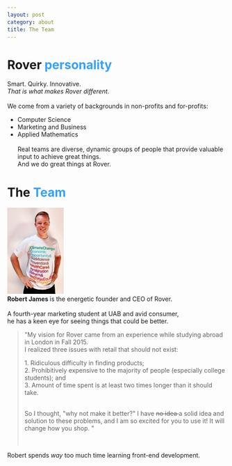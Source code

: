 ```yaml
---
layout: post
category: about
title: The Team
---
```


# Rover <font color="#33A2FF">personality </font>

Smart. Quirky. Innovative. <br>
<i> That is what makes Rover different. </i> <br><br>
We come from a variety of backgrounds in non-profits and for-profits: <br>
+ Computer Science <br>
+ Marketing and Business <br>
+ Applied Mathematics <br><br>
Real teams are diverse, dynamic groups of people that provide valuable input to achieve great things.<br>
And we do great things at Rover.<br>

# The <font color="#33A2FF">Team </font>

<img src="/img/robert_new_author_pic.jpg" width="130px" alt="Robert James"> <br>
<strong> Robert James </strong> is the energetic founder and CEO of Rover. <br><br>
A fourth-year marketing student at UAB and avid consumer, <br> he has a keen eye for seeing things that could be better. <br>
<blockquote>
<p>"My vision for Rover came from an experience while studying abroad in London in Fall 2015. <br>
I realized three issues with retail that should not exist:<br>
<p style="text-align: left;">
1. Ridiculous difficulty in finding products;<br>
2. Prohibitively expensive to the majority of people (especially college students); and <br>
3. Amount of time spent is at least two times longer than it should take. <br><br></p>
So I thought, "why not make it better?" I have <strike> no idea </strike> a solid idea and solution to these problems, and I am so excited for you to use it! It will change how you shop. "</p><br>
</blockquote>
Robert spends <i>way</i> too much time learning front-end development.
